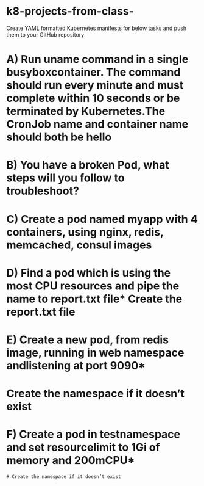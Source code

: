 # k8-projects-from-class-
Create YAML formatted Kubernetes manifests for below tasks and push them to your GitHub repository

# A) Run uname command in a single busyboxcontainer. The command should run every minute and must complete within 10 seconds or be terminated by Kubernetes.The CronJob name and container name should both be hello

# B) You have a broken Pod, what steps will you follow to troubleshoot?

# C) Create a pod named myapp with 4 containers, using nginx, redis, memcached, consul images

# D) Find a pod which is using the most CPU resources and pipe the name to report.txt file* Create the report.txt file

# E) Create a new pod, from redis image, running in web namespace andlistening at port 9090* 
 # Create the namespace if it doesn’t exist

# F) Create a pod in testnamespace and set resourcelimit to 1Gi of memory and 200mCPU* 
    # Create the namespace if it doesn’t exist

